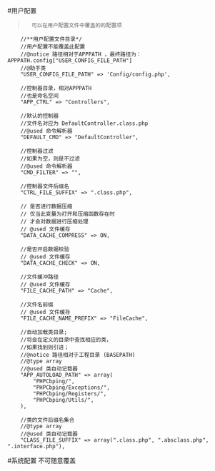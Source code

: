 
#用户配置
>       可以在用户配置文件中覆盖的的配置项


        //**用户配置文件目录*/
        //用户配置不能覆盖此配置
        //@notice 路径相对于APPPATH ，最终路径为： APPPATH.config["USER_CONFIG_FILE_PATH"]
        //@助手类
        "USER_CONFIG_FILE_PATH" => 'Config/config.php',
        
        //控制器目录，相对APPPATH
        //也是命名空间
        "APP_CTRL" => "Controllers",
        
        //默认的控制器
        //文件名对应为 DefaultController.class.php
        //@used 命令解析器
        "DEFAULT_CMD" => "DefaultController",
        
        //控制器过滤
        //如果为空，则是不过滤
        //@used 命令解析器
        "CMD_FILTER" => "",
        
        //控制器文件后缀名
        "CTRL_FILE_SUFFIX" => ".class.php",
        
        // 是否进行数据压缩
        // 仅当此变量为打开和压缩函数存在时
        // 才会对数据进行压缩处理
        // @used 文件缓存
        "DATA_CACHE_COMPRESS" => ON,
        
        //是否开启数据校验
        // @used 文件缓存
        "DATA_CACHE_CHECK" => ON,
        
        //文件缓冲路径
        // @used 文件缓存
        "FILE_CACHE_PATH" => "Cache",
        
        //文件名前缀
        // @used 文件缓存
        "FILE_CACHE_NAME_PREFIX" => "FileCache",
        
        //自动加载类目录;
        //将会在定义的目录中查找相应的类，
        //如果找到则引进；
        //@notice 路径相对于工程目录 (BASEPATH)
        //@type array
        //@used 类自动记载器
        "APP_AUTOLOAD_PATH" => array(
            "PHPCbping/",
            "PHPCbping/Exceptions/",
            "PHPCbping/Registers/",
            "PHPCbping/Utils/",
        ),
        
        //类的文件后缀名集合
        //@type array
        //@used 类自动记载器
        "CLASS_FILE_SUFFIX" => array(".class.php", ".absclass.php", ".interface.php"),


#系统配置
        不可随意覆盖